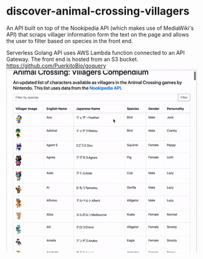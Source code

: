 # discover-animal-crossing-villagers
An API built on top of the Nookipedia API (which makes use of MediaWiki's API) that scraps villager information form the text on the page and allows the user to filter based on species in the front end.

Serverless Golang API uses AWS Lambda function connected to an API Gateway. The front end is hosted from an S3 bucket.
https://github.com/PuerkitoBio/goquery
![alt-text](./preview_gif.gif)
